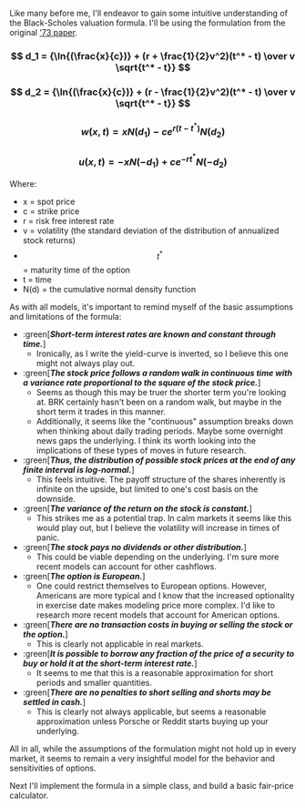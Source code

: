 Like many before me, I\'ll endeavor to gain some intuitive 
understanding of the Black-Scholes valuation formula. I'll be using the formulation from the original ['73 paper](https://www.jstor.org/stable/1831029?origin=JSTOR-pdf).

### $$ d_1 = {\ln{(\frac{x}{c})} + (r + \frac{1}{2}v^2)(t^* - t) \over v \sqrt{t^* - t}} $$

### $$ d_2 = {\ln{(\frac{x}{c})} + (r - \frac{1}{2}v^2)(t^* - t) \over v \sqrt{t^* - t}} $$

### $$ w(x,t) = xN(d_1) - ce^{r(t-t^*)}N(d_2) $$

### $$ u(x,t) = -xN(-d_1) + ce^{-rt^*}N(-d_2) $$

Where:
- x = spot price
- c = strike price
- r = risk free interest rate
- v = volatility (the standard deviation of the distribution of annualized stock returns)
- $$ t^* $$ = maturity time of the option
- t = time
- N(d) = the cumulative normal density function

As with all models, it's important to remind myself of the basic assumptions and limitations of the formula:
- :green[***Short-term interest rates are known and constant through time.***]
  - Ironically, as I write the yield-curve is inverted, so I believe this one might not always play out.
- :green[***The stock price follows a random walk in continuous time with a variance rate proportional to the square of the stock price.***]
  - Seems as though this may be truer the shorter term you're looking at. BRK certainly hasn't been on a random walk, but maybe in the short term it trades in this manner. 
  - Additionally, it seems like the "continuous" assumption breaks down when thinking about daily trading periods. Maybe some overnight news gaps the underlying. I think its worth looking into the implications of these types of moves in future research.
- :green[***Thus, the distribution of possible stock prices at the end of any finite interval is log-normal.***]
  - This feels intuitive. The payoff structure of the shares inherently is infinite on the upside, but limited to one's cost basis on the downside.
- :green[***The variance of the return on the stock is constant.***]
  - This strikes me as a potential trap. In calm markets it seems like this would play out, but I believe the volatility will increase in times of panic.
- :green[***The stock pays no dividends or other distribution.***]
  - This could be viable depending on the underlying. I'm sure more recent models can account for other cashflows.
- :green[***The option is European.***]
  - One could restrict themselves to European options. However, Americans are more typical and I know that the increased optionality in exercise date makes modeling price more complex. I'd like to research more recent models that account for American options.  
- :green[***There are no transaction costs in buying or selling the stock or the option.***]
  - This is clearly not applicable in real markets.
- :green[***It is possible to borrow any fraction of the price of a security to buy or hold it at the short-term interest rate.***]
  - It seems to me that this is a reasonable approximation for short periods and smaller quantities.
- :green[***There are no penalties to short selling and shorts may be settled in cash.***]
  - This is clearly not always applicable, but seems a reasonable approximation unless Porsche or Reddit starts buying up your underlying. 

All in all, while the assumptions of the formulation might not hold up in every market, it seems to remain a very insightful model for the behavior and sensitivities of options.

Next I'll implement the formula in a simple class, and build a basic fair-price calculator.
